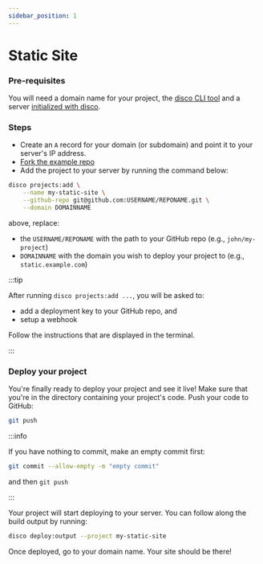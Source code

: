 ```yaml
---
sidebar_position: 1
---
```


# Static Site

### Pre-requisites

You will need a domain name for your project, the [disco CLI tool](/get-started/install-the-cli) and a server [initialized with disco](/get-started/set-up-your-server).

### Steps

- Create an `A` record for your domain (or subdomain) and point it to your server's IP address.
- [Fork the example repo](https://github.com/letsdiscodev/example-static-site/fork)
- Add the project to your server by running the command below:

```bash
disco projects:add \
    --name my-static-site \
    --github-repo git@github.com:USERNAME/REPONAME.git \
    --domain DOMAINNAME
```

above, replace:
- the `USERNAME/REPONAME` with the path to your GitHub repo (e.g., `john/my-project`)
- `DOMAINNAME` with the domain you wish to deploy your project to (e.g., `static.example.com`)

:::tip

After running `disco projects:add ...`, you will be asked to:
- add a deployment key to your GitHub repo, and
- setup a webhook

Follow the instructions that are displayed in the terminal.

:::

### Deploy your project

You're finally ready to deploy your project and see it live! Make sure that you're in the directory containing your project's code. Push your code to GitHub:

```bash
git push
```

:::info

If you have nothing to commit, make an empty commit first:

```bash
git commit --allow-empty -m "empty commit"
```

and then `git push`

:::

Your project will start deploying to your server. You can follow along the build output by running:

```bash
disco deploy:output --project my-static-site
```

Once deployed, go to your domain name. Your site should be there!

